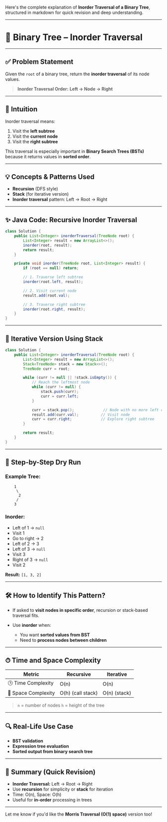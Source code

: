 Here's the complete explanation of **Inorder Traversal of a Binary Tree**, structured in markdown for quick revision and deep understanding.

---

# 🌳 Binary Tree – Inorder Traversal

---

## ✅ Problem Statement

Given the `root` of a binary tree, return the **inorder traversal** of its node values.

> **Inorder Traversal Order:**
> **Left → Node → Right**

---

## 🧠 Intuition

Inorder traversal means:

1. Visit the **left subtree**
2. Visit the **current node**
3. Visit the **right subtree**

This traversal is especially important in **Binary Search Trees (BSTs)** because it returns values in **sorted order**.

---

## 💡 Concepts & Patterns Used

* **Recursion** (DFS style)
* **Stack** (for iterative version)
* **Inorder traversal** pattern: Left → Root → Right

---

## ✨ Java Code: Recursive Inorder Traversal

```java
class Solution {
    public List<Integer> inorderTraversal(TreeNode root) {
        List<Integer> result = new ArrayList<>();
        inorder(root, result);
        return result;
    }

    private void inorder(TreeNode root, List<Integer> result) {
        if (root == null) return;

        // 1. Traverse left subtree
        inorder(root.left, result);

        // 2. Visit current node
        result.add(root.val);

        // 3. Traverse right subtree
        inorder(root.right, result);
    }
}
```

---

## 🔁 Iterative Version Using Stack

```java
class Solution {
    public List<Integer> inorderTraversal(TreeNode root) {
        List<Integer> result = new ArrayList<>();
        Stack<TreeNode> stack = new Stack<>();
        TreeNode curr = root;

        while (curr != null || !stack.isEmpty()) {
            // Reach the leftmost node
            while (curr != null) {
                stack.push(curr);
                curr = curr.left;
            }

            curr = stack.pop();             // Node with no more left children
            result.add(curr.val);          // Visit node
            curr = curr.right;             // Explore right subtree
        }

        return result;
    }
}
```

---

## 📘 Step-by-Step Dry Run

### Example Tree:

```
    1
     \
      2
     /
    3
```

### Inorder:

* Left of 1 → `null`
* Visit 1
* Go to right → 2
* Left of 2 → 3
* Left of 3 → `null`
* Visit 3
* Right of 3 → `null`
* Visit 2

**Result:** `[1, 3, 2]`

---

## 🛠 How to Identify This Pattern?

* If asked to **visit nodes in specific order**, recursion or stack-based traversal fits.
* Use **inorder** when:

    * You want **sorted values from BST**
    * Need to **process nodes between children**

---

## ⏱ Time and Space Complexity

| Metric              | Recursive         | Iterative    |
| ------------------- | ----------------- | ------------ |
| 🕒 Time Complexity  | O(n)              | O(n)         |
| 🧠 Space Complexity | O(h) (call stack) | O(n) (stack) |

> `n` = number of nodes
> `h` = height of the tree

---

## 🔍 Real-Life Use Case

* **BST validation**
* **Expression tree evaluation**
* **Sorted output from binary search tree**

---

## 📌 Summary (Quick Revision)

* **Inorder Traversal:** Left → Root → Right
* Use **recursion** for simplicity or **stack** for iteration
* Time: O(n), Space: O(h)
* Useful for **in-order** processing in trees

---

Let me know if you'd like the **Morris Traversal (O(1) space)** version too!
